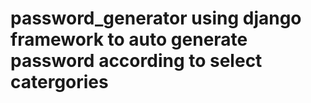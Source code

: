 # password_generator using django framework to auto generate password according to select catergories
